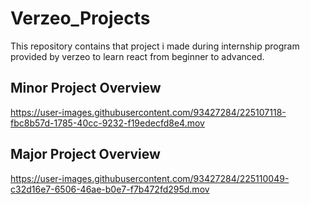 # Verzeo_Projects
This repository contains that project i made during internship program provided by verzeo to learn react from beginner to advanced.

## Minor Project Overview

https://user-images.githubusercontent.com/93427284/225107118-fbc8b57d-1785-40cc-9232-f19edecfd8e4.mov



## Major Project Overview


https://user-images.githubusercontent.com/93427284/225110049-c32d16e7-6506-46ae-b0e7-f7b472fd295d.mov

